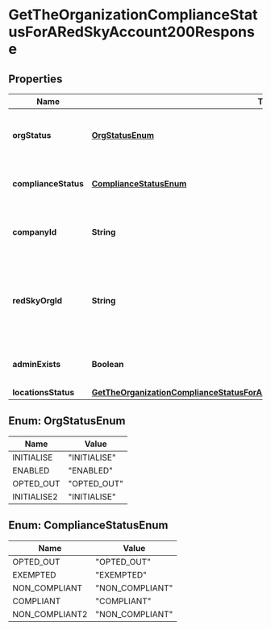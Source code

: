 

# GetTheOrganizationComplianceStatusForARedSkyAccount200Response


## Properties

| Name | Type | Description | Notes |
|------------ | ------------- | ------------- | -------------|
|**orgStatus** | [**OrgStatusEnum**](#OrgStatusEnum) | The RedSky account configuration status for the organization. |  |
|**complianceStatus** | [**ComplianceStatusEnum**](#ComplianceStatusEnum) | The RedSky account&#39;s compliance status. |  |
|**companyId** | **String** | The RedSky held token from the secret response. |  [optional] |
|**redSkyOrgId** | **String** | The RedSky organization ID for the organization which can be found in the RedSky portal. |  [optional] |
|**adminExists** | **Boolean** | &#x60;true&#x60; if an Admin has been created in RedSky. |  [optional] |
|**locationsStatus** | [**GetTheOrganizationComplianceStatusForARedSkyAccount200ResponseLocationsStatus**](GetTheOrganizationComplianceStatusForARedSkyAccount200ResponseLocationsStatus.md) |  |  [optional] |



## Enum: OrgStatusEnum

| Name | Value |
|---- | -----|
| INITIALISE | &quot;INITIALISE&quot; |
| ENABLED | &quot;ENABLED&quot; |
| OPTED_OUT | &quot;OPTED_OUT&quot; |
| INITIALISE2 | &quot;INITIALISE&quot; |



## Enum: ComplianceStatusEnum

| Name | Value |
|---- | -----|
| OPTED_OUT | &quot;OPTED_OUT&quot; |
| EXEMPTED | &quot;EXEMPTED&quot; |
| NON_COMPLIANT | &quot;NON_COMPLIANT&quot; |
| COMPLIANT | &quot;COMPLIANT&quot; |
| NON_COMPLIANT2 | &quot;NON_COMPLIANT&quot; |



